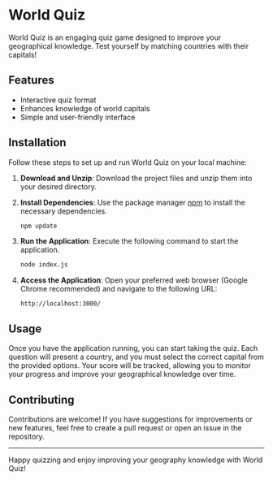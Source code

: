 <!-- <img src ="https://github.com/gowtham2k2/QR-Code-Generator/blob/main/example-screenshot/eg3.jpg?raw=true" height = "400"> -->

# World Quiz

World Quiz is an engaging quiz game designed to improve your geographical knowledge. Test yourself by matching countries with their capitals!

## Features

- Interactive quiz format
- Enhances knowledge of world capitals
- Simple and user-friendly interface

## Installation

Follow these steps to set up and run World Quiz on your local machine:

1. **Download and Unzip**: Download the project files and unzip them into your desired directory.
2. **Install Dependencies**: Use the package manager [npm](https://docs.npmjs.com/) to install the necessary dependencies.

   ```bash
   npm update
   ```

3. **Run the Application**: Execute the following command to start the application.

   ```bash
   node index.js
   ```

4. **Access the Application**: Open your preferred web browser (Google Chrome recommended) and navigate to the following URL:

   ```URL
   http://localhost:3000/
   ```

## Usage

Once you have the application running, you can start taking the quiz. Each question will present a country, and you must select the correct capital from the provided options. Your score will be tracked, allowing you to monitor your progress and improve your geographical knowledge over time.

## Contributing

Contributions are welcome! If you have suggestions for improvements or new features, feel free to create a pull request or open an issue in the repository.

<hr>

Happy quizzing and enjoy improving your geography knowledge with World Quiz!
